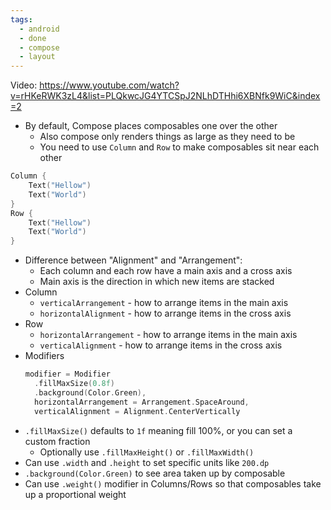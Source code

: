 ```yaml
---
tags:
  - android
  - done
  - compose
  - layout
---
```

Video: https://www.youtube.com/watch?v=rHKeRWK3zL4&list=PLQkwcJG4YTCSpJ2NLhDTHhi6XBNfk9WiC&index=2
- By default, Compose places composables one over the other
	- Also compose only renders things as large as they need to be
	- You need to use `Column` and `Row` to make composables sit near each other
```kotlin
Column {
	Text("Hellow")
	Text("World")
}
Row {
	Text("Hellow")
	Text("World")
}
```
- Difference between "Alignment" and "Arrangement":
	- Each column and each row have a main axis and a cross axis
	- Main axis is the direction in which new items are stacked
- Column
	- `verticalArrangement` - how to arrange items in the main axis
	- `horizontalAlignment` - how to arrange items in the cross axis
- Row
	- `horizontalArrangement` - how to arrange items in the main axis
	- `verticalAlignment` - how to arrange items in the cross axis
- Modifiers
  ```kotlin
  modifier = Modifier  
	.fillMaxSize(0.8f)  
	.background(Color.Green),  
	horizontalArrangement = Arrangement.SpaceAround,  
	verticalAlignment = Alignment.CenterVertically
	```
- `.fillMaxSize()` defaults to `1f` meaning fill 100%, or you can set a custom fraction
	- Optionally use `.fillMaxHeight()` or `.fillMaxWidth()`
- Can use `.width` and `.height` to set specific units like `200.dp`
- `.background(Color.Green)` to see area taken up by composable
- Can use `.weight()` modifier in Columns/Rows so that composables take up a proportional weight